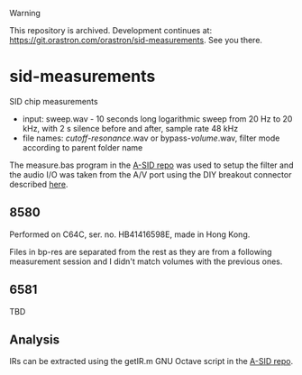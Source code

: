 > [!WARNING]
> This repository is archived. Development continues at: https://git.orastron.com/orastron/sid-measurements. See you there.

# sid-measurements

SID chip measurements

* input: sweep.wav - 10 seconds long logarithmic sweep from 20 Hz to 20 kHz, with 2 s silence before and after, sample rate 48 kHz
* file names: *cutoff*-*resonance*.wav or bypass-*volume*.wav, filter mode according to parent folder name

The measure.bas program in the [A-SID repo](https://github.com/sdangelo/asid) was used to setup the filter and the audio I/O was taken from the A/V port using the DIY breakout connector described [here](https://www.orastron.com/asid#c64).

## 8580

Performed on C64C, ser. no. HB41416598E, made in Hong Kong.

Files in bp-res are separated from the rest as they are from a following measurement session and I didn't match volumes with the previous ones.

## 6581

TBD

## Analysis

IRs can be extracted using the getIR.m GNU Octave script in the [A-SID repo](https://github.com/sdangelo/asid).
